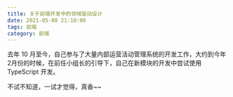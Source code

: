 ```yaml
---
title: 关于前端开发中的领域驱动设计
date: 2021-05-08 21:10:00
tags: 前端
category: 前端
---
```


去年 10 月至今，自己参与了大量内部运营活动管理系统的开发工作，大约到今年2月份的时候，在前任小组长的引导下，自己在新模块的开发中尝试使用 TypeScript 开发。

不试不知道，一试才觉得，真香~~

